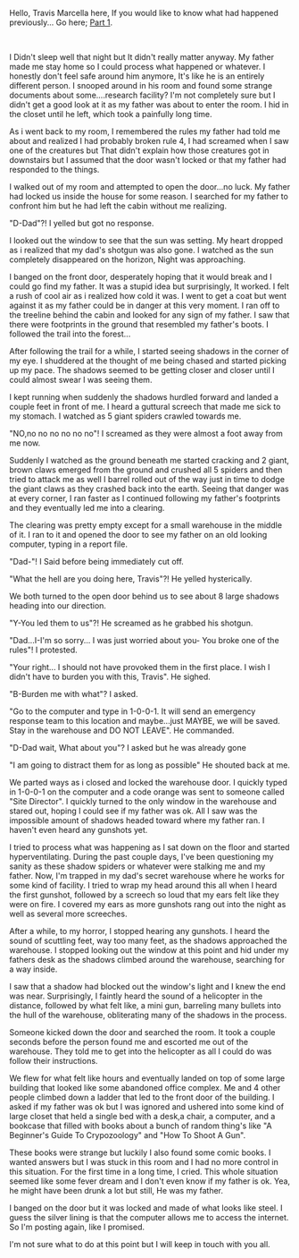 Hello, Travis Marcella here, If you would like to know what had happened previously... Go here; [Part 1](https://www.reddit.com/r/nosleep/comments/11kc214/i_didnt_follow_my_fathers_rules_and_ive_uncovered/).

&#x200B;

I Didn't sleep well that night but It didn't really matter anyway. My father made me stay home so I could process what happened or whatever. I honestly don't feel safe around him anymore, It's like he is an entirely different person. I snooped around in his room and found some strange documents about some....research facility? I'm not completely sure but I didn't get a good look at it as my father was about to enter the room. I hid in the closet until he left, which took a painfully long time.

As i went back to my room, I remembered the rules my father had told me about and realized I had probably broken rule 4, I had screamed when I saw one of the creatures but That didn't explain how those creatures got in downstairs but I assumed that the door wasn't locked or that my father had responded to the things.

I walked out of my room and attempted to open the door...no luck. My father had locked us inside the house for some reason. I searched for my father to confront him but he had left the cabin without me realizing.

"D-Dad"?! I yelled but got no response.

I looked out the window to see that the sun was setting. My heart dropped as i realized that my dad's shotgun was also gone. I watched as the sun completely disappeared on the horizon, Night was approaching.

I banged on the front door, desperately hoping that it would break and I could go find my father. It was a stupid idea but surprisingly, It worked. I felt a rush of cool air as i realized how cold it was. I went to get a coat but went against it as my father could be in danger at this very moment. I ran off to the treeline behind the cabin and looked for any sign of my father. I saw that there were footprints in the ground that resembled my father's boots. I followed the trail into the forest...

After following the trail for a while, I started seeing shadows in the corner of my eye. I shuddered at the thought of me being chased and started picking up my pace. The shadows seemed to be getting closer and closer until I could almost swear I was seeing them.

I kept running when suddenly the shadows hurdled forward and landed a couple feet in front of me. I heard a guttural screech that made me sick to my stomach. I watched as 5 giant spiders crawled towards me.

"NO,no no no no no no"! I screamed as they were almost a foot away from me now.

Suddenly I watched as the ground beneath me started cracking and 2 giant, brown claws emerged from the ground and crushed all 5 spiders and then tried to attack me as well I barrel rolled out of the way just in time to dodge the giant claws as they crashed back into the earth. Seeing that danger was at every corner, I ran faster as I continued following my father's footprints and they eventually led me into a clearing.

The clearing was pretty empty except for a small warehouse in the middle of it. I ran to it and opened the door to see my father on an old looking computer, typing in a report file.

"Dad-"! I Said before being immediately cut off.

"What the hell are you doing here, Travis"?! He yelled hysterically.

We both turned to the open door behind us to see about 8 large shadows heading into our direction.

"Y-You led them to us"?! He screamed as he grabbed his shotgun.

"Dad...I-I'm so sorry... I was just worried about you- You broke one of the rules"! I protested.

"Your right... I should not have provoked them in the first place. I wish I didn't have to burden you with this, Travis". He sighed.

"B-Burden me with what"? I asked.

"Go to the computer and type in 1-0-0-1. It will send an emergency response team to this location and maybe...just MAYBE, we will be saved. Stay in the warehouse and DO NOT LEAVE". He commanded.

"D-Dad wait, What about you"? I asked but he was already gone

"I am going to distract them for as long as possible" He shouted back at me.

We parted ways as i closed and locked the warehouse door. I quickly typed in 1-0-0-1 on the computer and a code orange was sent to someone called "Site Director". I quickly turned to the only window in the warehouse and stared out, hoping I could see if my father was ok. All I saw was the impossible amount of shadows headed toward where my father ran. I haven't even heard any gunshots yet.

I tried to process what was happening as I sat down on the floor and started hyperventilating. During the past couple days, I've been questioning my sanity as these shadow spiders or whatever were stalking me and my father. Now, I'm trapped in my dad's secret warehouse where he works for some kind of facility. I tried to wrap my head around this all when I heard the first gunshot, followed by a screech so loud that my ears felt like they were on fire. I covered my ears as more gunshots rang out into the night as well as several more screeches.

After a while, to my horror, I stopped hearing any gunshots. I heard the sound of scuttling feet, way too many feet, as the shadows approached the warehouse. I stopped looking out the window at this point and hid under my fathers desk as the shadows climbed around the warehouse, searching for a way inside.

I saw that a shadow had blocked out the window's light and I knew the end was near. Surprisingly, I faintly heard the sound of a helicopter in the distance, followed by what felt like, a mini gun, barreling many bullets into the hull of the warehouse, obliterating many of the shadows in the process. 

Someone kicked down the door and searched the room. It took a couple seconds before the person found me and escorted me out of the warehouse. They told me to get into the helicopter as all I could do was follow their instructions.

We flew for what felt like hours and eventually landed on top of some large building that looked like some abandoned office complex. Me and 4 other people climbed down a ladder that led to the front door of the building. I asked if my father was ok but I was ignored and ushered into some kind of large closet that held a single bed with a desk,a chair, a computer, and a bookcase that filled with books about a bunch of random thing's like "A Beginner's Guide To Crypozoology" and "How To Shoot A Gun".

These books were strange but luckily I also found some comic books. I wanted answers but I was stuck in this room and I had no more control in this situation. For the first time in a long time, I cried. This whole situation seemed like some fever dream and I don't even know if my father is ok. Yea, he might have been drunk a lot but still, He was my father.

I banged on the door but it was locked and made of what looks like steel. I guess the silver lining is that the computer allows me to access the internet. So I'm posting again, like I promised.

I'm not sure what to do at this point but I will keep in touch with you all.